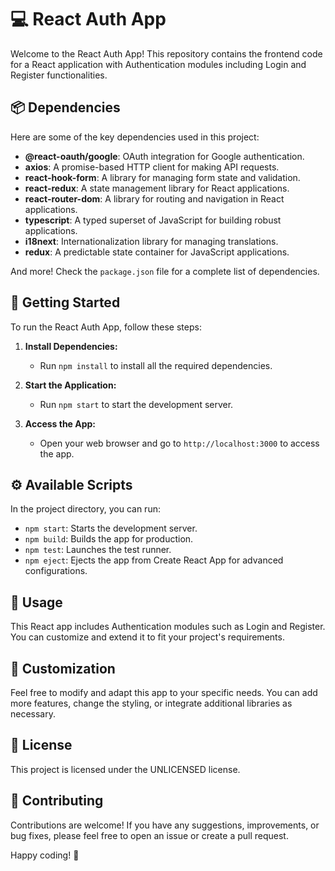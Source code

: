 # :computer: React Auth App

Welcome to the React Auth App! This repository contains the frontend code for a React application with Authentication modules including Login and Register functionalities.

## :package: Dependencies

Here are some of the key dependencies used in this project:

- **@react-oauth/google**: OAuth integration for Google authentication.
- **axios**: A promise-based HTTP client for making API requests.
- **react-hook-form**: A library for managing form state and validation.
- **react-redux**: A state management library for React applications.
- **react-router-dom**: A library for routing and navigation in React applications.
- **typescript**: A typed superset of JavaScript for building robust applications.
- **i18next**: Internationalization library for managing translations.
- **redux**: A predictable state container for JavaScript applications.

And more! Check the `package.json` file for a complete list of dependencies.

## :rocket: Getting Started

To run the React Auth App, follow these steps:

1. **Install Dependencies:**
   - Run `npm install` to install all the required dependencies.

2. **Start the Application:**
   - Run `npm start` to start the development server.

3. **Access the App:**
   - Open your web browser and go to `http://localhost:3000` to access the app.

## :gear: Available Scripts

In the project directory, you can run:

- `npm start`: Starts the development server.
- `npm build`: Builds the app for production.
- `npm test`: Launches the test runner.
- `npm eject`: Ejects the app from Create React App for advanced configurations.

## :book: Usage

This React app includes Authentication modules such as Login and Register. You can customize and extend it to fit your project's requirements.

## :wrench: Customization

Feel free to modify and adapt this app to your specific needs. You can add more features, change the styling, or integrate additional libraries as necessary.

## :page_facing_up: License

This project is licensed under the UNLICENSED license.

## :handshake: Contributing

Contributions are welcome! If you have any suggestions, improvements, or bug fixes, please feel free to open an issue or create a pull request.

Happy coding! :tada: